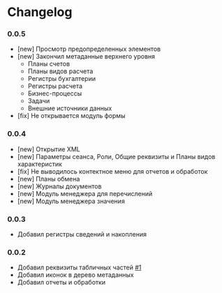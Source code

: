 # Changelog

### 0.0.5

* [new] Просмотр предопределенных элементов
* [new] Закончил метаданные верхнего уровня
  * Планы счетов
  * Планы видов расчета
  * Регистры бухгалтерии
  * Регистры расчета
  * Бизнес-процессы
  * Задачи
  * Внешние источники данных
* [fix] Не открывается модуль формы

### 0.0.4

* [new] Открытие XML
* [new] Параметры сеанса, Роли, Общие реквизиты и Планы видов характеристик
* [fix] Не выводилось контектное меню для отчетов и обработок
* [new] Планы обмена
* [new] Журналы документов
* [new] Модуль менеджера для перечислений
* [new] Модуль менеджера значения

### 0.0.3

* Добавил регистры сведений и накопления

### 0.0.2

* Добавил реквизиты табличных частей [#1](https://github.com/zerobig/vscode-1c-metadata-viewer/pull/1)
* Добавил иконок в дерево метаданных
* Добавил отчеты и обработки
